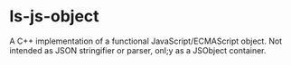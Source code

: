 # ls-js-object
A C++ implementation of a functional JavaScript/ECMAScript object.  Not intended as JSON stringifier or parser, onl;y as a JSObject container.
